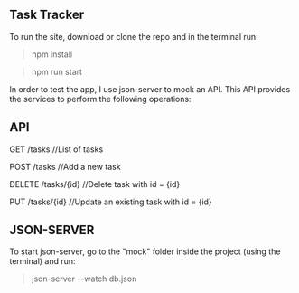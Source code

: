 Task Tracker
------------

To run the site, download or clone the repo and in the terminal run:

>npm install

>npm run start

In order to test the app, I use json-server to mock an API. This API provides the services to perform the following operations:

API
---
GET /tasks //List of tasks

POST /tasks //Add a new task

DELETE /tasks/{id} //Delete task with id = {id}

PUT /tasks/{id} //Update an existing task with id = {id}


JSON-SERVER
-----------
To start json-server, go to the "mock" folder inside the project (using the terminal) and run:

>json-server --watch db.json
